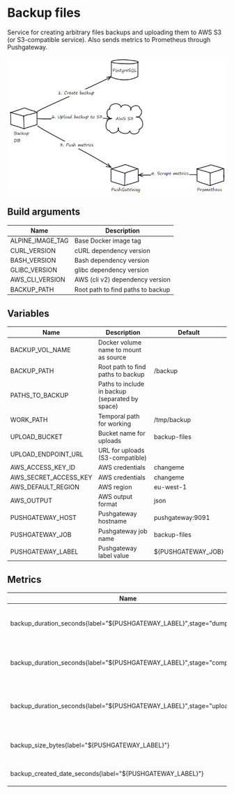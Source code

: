 # Backup files

Service for creating arbitrary files backups and uploading them to AWS S3 (or S3-compatible service).
Also sends metrics to Prometheus through Pushgateway.

![alt schema-db](images/schema-backup-db.png)

## Build arguments

|       Name       |           Description             |
|------------------|-----------------------------------|
| ALPINE_IMAGE_TAG | Base Docker image tag             |
| CURL_VERSION     | cURL dependency version           |
| BASH_VERSION     | Bash dependency version           |
| GLIBC_VERSION    | glibc dependency version          |
| AWS_CLI_VERSION  | AWS (cli v2) dependency version   |
| BACKUP_PATH      | Root path to find paths to backup |

## Variables

|         Name          |                   Description                   |        Default       |
|-----------------------|-------------------------------------------------|----------------------|
| BACKUP_VOL_NAME       | Docker volume name to mount as source           |                      |
| BACKUP_PATH           | Root path to find paths to backup               | /backup              |
| PATHS_TO_BACKUP       | Paths to include in backup (separated by space) |                      |
| WORK_PATH             | Temporal path for working                       | /tmp/backup          |
| UPLOAD_BUCKET         | Bucket name for uploads                         | backup-files         |
| UPLOAD_ENDPOINT_URL   | URL for uploads (S3-compatible)                 |                      |
| AWS_ACCESS_KEY_ID     | AWS credentials                                 | changeme             |
| AWS_SECRET_ACCESS_KEY | AWS credentials                                 | changeme             |
| AWS_DEFAULT_REGION    | AWS region                                      | eu-west-1            |
| AWS_OUTPUT            | AWS output format                               | json                 |
| PUSHGATEWAY_HOST      | Pushgateway hostname                            | pushgateway:9091     |
| PUSHGATEWAY_JOB       | Pushgateway job name                            | backup-files         |
| PUSHGATEWAY_LABEL     | Pushgateway label value                         | ${PUSHGATEWAY_JOB}   |

## Metrics

|                                Name                                    |                        Description                       |
|------------------------------------------------------------------------|----------------------------------------------------------|
| backup_duration_seconds{label="${PUSHGATEWAY_LABEL}",stage="dump"}     | Duration of create dump execution in seconds             |
| backup_duration_seconds{label="${PUSHGATEWAY_LABEL}",stage="compress"} | Duration of compress dump execution in seconds           |
| backup_duration_seconds{label="${PUSHGATEWAY_LABEL}",stage="upload"}   | Duration of upload backup to S3 execution in seconds     |
| backup_size_bytes{label="${PUSHGATEWAY_LABEL}"}                        | Duration of the script execution in seconds              |
| backup_created_date_seconds{label="${PUSHGATEWAY_LABEL}"}              | Created date in seconds                                  |
